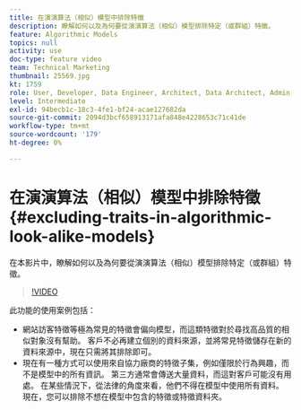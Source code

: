 ```yaml
---
title: 在演演算法（相似）模型中排除特徵
description: 瞭解如何以及為何要從演演算法（相似）模型排除特定（或群組）特徵。
feature: Algorithmic Models
topics: null
activity: use
doc-type: feature video
team: Technical Marketing
thumbnail: 25569.jpg
kt: 1759
role: User, Developer, Data Engineer, Architect, Data Architect, Admin, Leader
level: Intermediate
exl-id: 94becb1c-18c3-4fe1-bf24-acae127682da
source-git-commit: 2094d3bcf658913171afa848e4228653c71c41de
workflow-type: tm+mt
source-wordcount: '179'
ht-degree: 0%

---
```


# 在演演算法（相似）模型中排除特徵 {#excluding-traits-in-algorithmic-look-alike-models}

在本影片中，瞭解如何以及為何要從演演算法（相似）模型排除特定（或群組）特徵。

>[!VIDEO](https://video.tv.adobe.com/v/25569/?quality=12)

此功能的使用案例包括：

* 網站訪客特徵等極為常見的特徵會偏向模型，而這類特徵對於尋找高品質的相似對象沒有幫助。 客戶不必再建立個別的資料來源，並將常見特徵儲存在新的資料來源中，現在只需將其排除即可。
* 現在有一種方式可以使用來自協力廠商的特徵子集，例如僅限於行為興趣，而不是模型中的所有資訊。 第三方通常會傳送大量資料，而這對客戶可能沒有用處。 在某些情況下，從法律的角度來看，他們不得在模型中使用所有資料。 現在，您可以排除不想在模型中包含的特徵或特徵資料夾。

